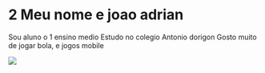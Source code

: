 # 2 Meu nome e joao adrian 
Sou aluno o 1 ensino medio
Estudo no colegio Antonio dorigon 
Gosto muito de jogar bola, e jogos mobile 

![](https://media2.giphy.com/media/v1.Y2lkPTc5MGI3NjExZGpvZTQ1b3NleXAwY3RiNnl2czd3aDhiMjM3ODI1bzR3dW43bWZjeiZlcD12MV9pbnRlcm5hbF9naWZfYnlfaWQmY3Q9Zw/fxgTGtqZyV2ZqdJBWI/giphy.gif)
